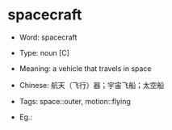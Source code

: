 # spacecraft

- Word: spacecraft

- Type: noun [C]
- Meaning: a vehicle that travels in space
- Chinese: 航天（飞行）器；宇宙飞船；太空船
- Tags: space::outer, motion::flying
- Eg.: 

